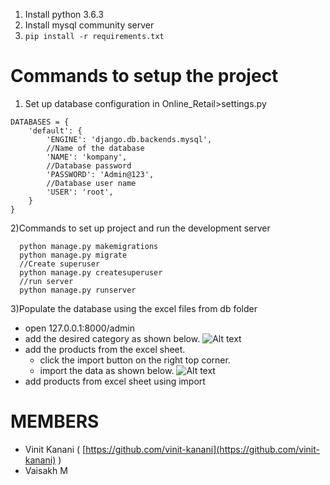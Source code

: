 1) Install python 3.6.3
2) Install mysql community server
3) ```pip install -r requirements.txt```


# Commands to setup the project
1) Set up database configuration in Online_Retail>settings.py
```
DATABASES = {
    'default': {
        'ENGINE': 'django.db.backends.mysql',
        //Name of the database
        'NAME': 'kompany',
        //Database password
        'PASSWORD': 'Admin@123',
        //Database user name
        'USER': 'root',
    }
}
```

2)Commands to set up project and run the development server
```
  python manage.py makemigrations
  python manage.py migrate
  //Create superuser
  python manage.py createsuperuser
  //run server
  python manage.py runserver
 ```
3)Populate the database using the excel files from db folder
  - open 127.0.0.1:8000/admin
  - add the desired category as shown below.
    ![Alt text](https://raw.githubusercontent.com/vinit-kanani/Online_Retail/master/screenshots/Screenshot%20(2).png "Optional title")
  - add the products from the excel sheet.
    - click the import button on the right top corner.
    - import the data as shown below.
    ![Alt text](https://raw.githubusercontent.com/vinit-kanani/Online_Retail/master/screenshots/Screenshot%20(3).png "Optional title")
  - add products from excel sheet using import
  

# MEMBERS
- Vinit Kanani ( [https://github.com/vinit-kanani](https://github.com/vinit-kanani) )
- Vaisakh M
